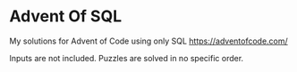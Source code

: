 # Advent Of SQL
My solutions for Advent of Code using only SQL
https://adventofcode.com/

Inputs are not included.
Puzzles are solved in no specific order.
